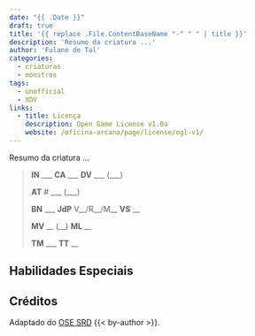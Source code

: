 ```yaml
---
date: "{{ .Date }}"
draft: true
title: '{{ replace .File.ContentBaseName "-" " " | title }}'
description: 'Resumo da criatura ...'
author: 'Fulano de Tal'
categories:
  - criaturas
  - monstros
tags:
  - unofficial
  - XDV
links:
  - title: Licença
    description: Open Game License v1.0a
    website: /oficina-arcana/page/license/ogl-v1/
---
```


Resumo da criatura ...

> **IN** ___ **CA** ___ **DV** ___ (___)
>
> **AT** # ___ (___)
>
> **BN** ___ **JdP** V__/R__/M__ **VS** __
>
> **MV** __ (__) **ML** __
>
> **TM** ___ **TT** __

## Habilidades Especiais

## Créditos

Adaptado do [OSE SRD](https://ose-srd.netlify.app/) {{< by-author >}}.
